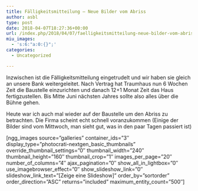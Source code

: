```yaml
---
title: Fälligkeitsmitteilung – Neue Bilder vom Abriss
author: asbl
type: post
date: 2018-04-07T18:27:36+00:00
url: /index.php/2018/04/07/faelligkeitsmitteilung-neue-bilder-vom-abriss/
miu_images:
  - 's:6:"a:0:{}";'
categories:
  - Uncategorized

---
```

Inzwischen ist die Fälligkeitsmitteilung eingetrudelt und wir haben sie gleich an unsere Bank weitergeleitet. Nach Vertrag hat Traumhaus nun 6 Wochen Zeit die Baustelle einzurichten und danach 12+1 Monat Zeit das Haus fertigzustellen. Bis Mitte Juni nächsten Jahres sollte also alles über die Bühne gehen.

Heute war ich auch mal wieder auf der Baustelle um den Abriss zu betrachten. Die Firma scheint echt schnell voranzukommen (Einige der Bilder sind vom Mittwoch, man sieht gut, was in den paar Tagen passiert ist)

[ngg\_images source=&#8221;galleries&#8221; container\_ids=&#8221;3&#8243; display\_type=&#8221;photocrati-nextgen\_basic\_thumbnails&#8221; override\_thumbnail\_settings=&#8221;0&#8243; thumbnail\_width=&#8221;240&#8243; thumbnail\_height=&#8221;160&#8243; thumbnail\_crop=&#8221;1&#8243; images\_per\_page=&#8221;20&#8243; number\_of\_columns=&#8221;4&#8243; ajax\_pagination=&#8221;0&#8243; show\_all\_in\_lightbox=&#8221;0&#8243; use\_imagebrowser\_effect=&#8221;0&#8243; show\_slideshow\_link=&#8221;0&#8243; slideshow\_link\_text=&#8221;[Zeige eine Slideshow]&#8221; order\_by=&#8221;sortorder&#8221; order\_direction=&#8221;ASC&#8221; returns=&#8221;included&#8221; maximum\_entity\_count=&#8221;500&#8243;]

&nbsp;